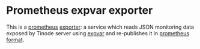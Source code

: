 # Prometheus expvar exporter

This is a [prometheus](https://prometheus.io/) [exporter](https://prometheus.io/docs/instrumenting/exporters/): a service which reads JSON monitoring data exposed by Tinode server using [expvar](https://golang.org/pkg/expvar/) and re-publishes it in [prometheus format](https://prometheus.io/docs/concepts/data_model/).
